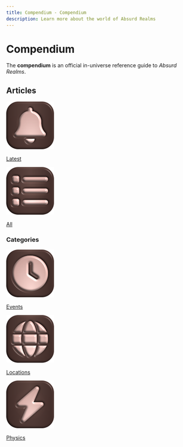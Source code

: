 ```yaml
---
title: Compendium - Compendium
description: Learn more about the world of Absurd Realms
---
```


# Compendium
The **compendium** is an official in-universe reference guide to *Absurd Realms*.

## Articles
<div class="flexmenu" markdown=0>
    <a class="feature option" href="/compendium/latest/">
        <img src="/assets/images/ui/bell.png">
        <div><p>Latest</p></div>
    </a>
    <a class="feature option" href="/compendium/articles/">
        <img src="/assets/images/ui/list.png">
        <div><p>All</p></div>
    </a>
</div>

### Categories
<div class="flexmenu" markdown=0>
    <a class="feature option" href="/compendium/events/">
        <img src="/assets/images/ui/clock.png">
        <div><p>Events</p></div>
    </a>
    <a class="feature option" href="/compendium/locations/">
        <img src="/assets/images/ui/globe.png">
        <div><p>Locations</p></div>
    </a>
    <a class="feature option" href="/compendium/physics/">
        <img src="/assets/images/ui/bolt.png">
        <div><p>Physics</p></div>
    </a>
</div>